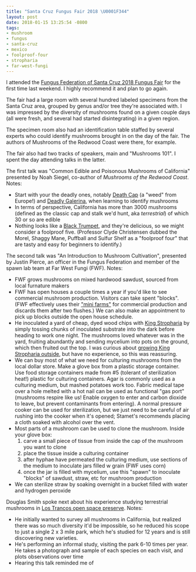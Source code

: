 ```yaml
---
title: "Santa Cruz Fungus Fair 2018 \U0001F344"
layout: post
date: 2018-01-15 13:25:54 -0800
tags:
- mushroom
- fungus
- santa-cruz
- mexico
- foolproof-four
- stropharia
- far-west-fungi
---
```

I attended the [Fungus Federation of Santa Cruz 2018 Fungus Fair](http://ffsc.us/fair) for the first time last weekend. I highly recommend it and plan to go again.

The fair had a large room with several hundred labeled specimens from the Santa Cruz area, grouped by genus and/or tree they're associated with. I was impressed by the diversity of mushrooms found on a given couple days (all were fresh, and several had started disintegrating) in a given region.

The specimen room also had an identification table staffed by several experts who could identify mushrooms brought in on the day of the fair. The authors of Mushrooms of the Redwood Coast were there, for example.

The fair also had two tracks of speakers, main and "Mushrooms 101". I spent the day attending talks in the latter.

The first talk was "Common Edible and Poisonous Mushrooms of California" presented by Noah Siegel, co-author of _Mushrooms of the Redwood Coast_. Notes:

* Start with your the deadly ones, notably [Death Cap](https://www.inaturalist.org/taxa/52135-Amanita-phalloides) (a "weed" from Europe!) and [Deadly Galerina](https://www.inaturalist.org/taxa/154735-Galerina-marginata), when learning to identify mushrooms
* In terms of perspective, California has more than 3000 mushrooms (defined as the classic cap and stalk we'd hunt, aka _terrestrial_) of which 30 or so are edible
* Nothing looks like a [Black Trumpet](https://www.inaturalist.org/taxa/194231-Craterellus-fallax), and they're delicious, so we might consider a foolproof five. (Professor Clyde Christensen dubbed the Morel, Shaggy Mane, Puffball and Sulfur Shelf as a "foolproof four" that are tasty and easy for beginners to identify.)

The second talk was "An Introduction to Mushroom Cultivation", presented by Justin Pierce, an officer in the Fungus Federation and member of the spawn lab team at Far West Fungi (FWF). Notes:

* FWF grows mushrooms on mixed hardwood sawdust, sourced from local furnature makers
* FWF has open houses a couple times a year if you'd like to see commercial mushroom production. Visitors can take spent "blocks". (FWF effectively uses their ["mini farms"](http://www.farwestfungi.com/index.php/products/mushroom-mini-farms) for commercial production and discards them after two flushes.) We can also make an appointment to pick up blocks outside the open house schedule.
* He inoculated a yard of cheap, dyed wood chips with [King Stropharia](https://www.inaturalist.org/taxa/119151-Stropharia-rugosoannulata) by simply tossing chunks of inoculated substrate into the dark before heading to work one night. The mushrooms loved whatever was in the yard, fruiting abundantly and sending mycelium into pots on the ground, which then fruited out the top. I was curious about [growing King Stropharia outside](http://www.fungi.com/product-detail/product/the-king-stropharia-mushroom-patch.html), but have no experience, so this was reassuring.
* We can buy most of what we need for culturing mushrooms from the local dollar store. Make a glove box from a plastic storage container. Use food storage containers made from #5 (tolerant of sterilization heat!) plastic for culturing containers. Agar is commonly used as a culturing medium, but mashed potatoes work too. Fabric medical tape over a hole melted with a hot nail can be used as functional "gas port" (mushrooms respire like us! Enable oxygen to enter and carbon dioxide to leave, but prevent contaminants from entering). A normal pressure cooker can be used for sterilization, but we just need to be careful of air rushing into the cooker when it's opened; Stamet's recommends placing a cloth soaked with alcohol over the vent.
* Most parts of a mushroom can be used to clone the mushroom. Inside your glove box:
  1. carve a small piece of tissue from inside the cap of the mushroom you want to clone
  2. place the tissue inside a culturing container
  3. after hyphae have permeated the culturing medium, use sections of the medium to inoculate jars filled w grain (FWF uses corn)
  4. once the jar is filled with mycelium, use this "spawn" to inoculate "blocks" of sawdust, straw, etc for mushroom production
* We can sterilize straw by soaking overnight in a bucket filled with water and hydrogen peroxide

Douglas Smith spoke next about his experience studying terrestrial mushrooms in [Los Trancos open space preserve](https://www.openspace.org/preserves/los-trancos). Notes:

* He initially wanted to survey all mushrooms in California, but realized there was so much diversity it'd be impossible, so he reduced his scope to just a single 2 x 3 mile park, which he's studied for 12 years and is still discovering new varieties.
* He's performing an informal study, visiting the park 6-10 times per year. He takes a photograph and sample of each species on each visit, and plots observations over time
* Hearing this talk reminded me of 